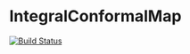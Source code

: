 # IntegralConformalMap

[![Build Status](https://github.com/Veenty/IntegralConformalMap.jl/actions/workflows/CI.yml/badge.svg?branch=main)](https://github.com/Veenty/IntegralConformalMap.jl/actions/workflows/CI.yml?query=branch%3Amain)
